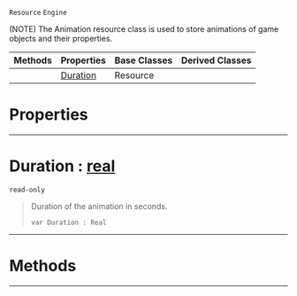  `Resource` `Engine`



(NOTE) The Animation resource class is used to store animations of game objects and their properties.

|Methods|Properties|Base Classes|Derived Classes|
|---|---|---|---|
| |[Duration](animation.md#duration-zilch-engine-doc)|Resource| |


 #  Properties


---  
 #  Duration : [real](../nada_base_types/real.md)

 `read-only`

> Duration of the animation in seconds.
> ```TS:Nada
> var Duration : Real


---  
 #  Methods


---  
 

 